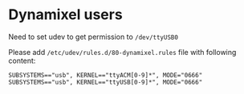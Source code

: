 # Dynamixel users
Need to set udev to get permission to `/dev/ttyUSB0`

Please add `/etc/udev/rules.d/80-dynamixel.rules` file with following content:
```
SUBSYSTEMS=="usb", KERNEL=="ttyACM[0-9]*", MODE="0666"
SUBSYSTEMS=="usb", KERNEL=="ttyUSB[0-9]*", MODE="0666"
```
